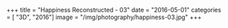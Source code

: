 +++
title = "Happiness Reconstructed - 03"
date = "2016-05-01"
categories = [ "3D", "2016"]
image = "/img/photography/happiness-03.jpg"
+++

